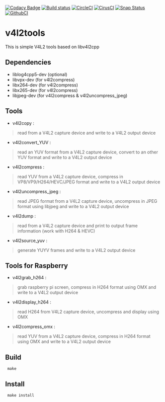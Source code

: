 [![Codacy Badge](https://api.codacy.com/project/badge/Grade/0c2b3215b77a4a6f82d977986bca7842)](https://www.codacy.com/app/michelpromonet_2643/v4l2tools?utm_source=github.com&utm_medium=referral&utm_content=mpromonet/v4l2tools&utm_campaign=badger)
[![Build status](https://travis-ci.org/mpromonet/v4l2tools.png)](https://travis-ci.org/mpromonet/v4l2tools)
[![CircleCI](https://circleci.com/gh/mpromonet/v4l2tools.svg?style=shield)](https://circleci.com/gh/mpromonet/v4l2tools)
[![CirusCI](https://api.cirrus-ci.com/github/mpromonet/v4l2tools.svg?branch=master)](https://cirrus-ci.com/github/mpromonet/v4l2tools)
[![Snap Status](https://build.snapcraft.io/badge/mpromonet/v4l2tools.svg)](https://build.snapcraft.io/user/mpromonet/v4l2tools)
[![GithubCI](https://github.com/mpromonet/v4l2tools/workflows/C/C++%20CI/badge.svg)](https://github.com/mpromonet/v4l2tools/actions)


v4l2tools
====================

This is simple V4L2 tools based on libv4l2cpp

Dependencies
------------
 - liblog4cpp5-dev (optional)
 - libvpx-dev      (for v4l2compress)
 - libx264-dev     (for v4l2compress)
 - libx265-dev     (for v4l2compress)
 - libjpeg-dev     (for v4l2compress & v4l2uncompress_jpeg)
 
Tools
-------

 - v4l2copy          : 

>	read from a V4L2 capture device and write to a V4L2 output device

 - v4l2convert_YUV          : 

>	read an YUV format from a V4L2 capture device, convert to an other YUV format and write to a V4L2 output device

 - v4l2compress  : 

>	read YUV from a V4L2 capture device, compress in VP8/VP9/H264/HEVC/JPEG format and write to a V4L2 output device

 - v4l2uncompress_jpeg : 

>	read JPEG format from a V4L2 capture device, uncompress in JPEG format using libjpeg and write to a V4L2 output device

 - v4l2dump          : 

>	read from a V4L2 capture device and print to output frame information (work with H264 & HEVC)

 - v4l2source_yuv :
 
>	generate YUYV frames and write to a V4L2 output device

Tools for Raspberry
-------------------

 - v4l2grab_h264     : 

>	grab raspberry pi screen, compress in H264 format using OMX and write to a V4L2 output device

 - v4l2display_h264     : 

>	read H264 from V4L2 capture device, uncompress and display using OMX

 - v4l2compress_omx : 

>	read YUV from a V4L2 capture device, compress in H264 format using OMX and write to a V4L2 output device

Build
-----

     make

Install
-------

     make install

